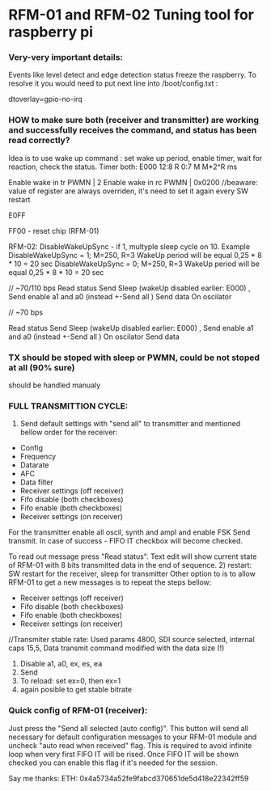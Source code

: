 # RFM-01 and RFM-02 Tuning tool for raspberry pi

### Very-very important details:

Events like level detect and edge detection status freeze the raspberry. To resolve it you would need to put next line into /boot/config.txt :

dtoverlay=gpio-no-irq

### HOW to make sure both (receiver and transmitter) are working and successfully receives the command, and status has been read correctly?

Idea is to use wake up command : set wake up period, enable timer, wait for reaction, check the status.
Timer both: E000
12:8 R
0:7 M
M*2^R ms

Enable wake in tr PWMN | 2
Enable wake in rc PWMN | 0x0200  //beaware: value of register are always overriden, it's need to set it again every SW restart

E0FF

FF00 - reset chip (RFM-01)


RFM-02:
DisableWakeUpSync - if 1, multyple sleep cycle on 10. 
Example DisableWakeUpSync = 1; M=250, R=3  WakeUp period will be equal 0,25 * 8 * 10 = 20 sec
        DisableWakeUpSync = 0; M=250, R=3  WakeUp period will be equal 0,25 * 8 * 10 = 20 sec


// ~70/110 bps
Read status
Send Sleep (wakeUp disabled  earlier: E000) ,
Send enable a1 and a0 (instead +-Send all )
Send data
On oscilator


// ~70 bps

Read status
Send Sleep (wakeUp disabled  earlier: E000) ,
Send enable a1 and a0 (instead +-Send all )
On oscilator
Send data


### TX should be stoped with sleep or PWMN, could be not stoped at all (90% sure)
should be handled manualy


### FULL TRANSMITTION CYCLE:

1) Send default settings with "send all" to transmitter and mentioned bellow order for the receiver:
- Config
- Frequency
- Datarate
- AFC
- Data filter
- Receiver settings (off receiver)
- Fifo disable (both checkboxes)
- Fifo enable (both checkboxes)
- Receiver settings (on receiver)

For the transmitter enable all oscil, synth and ampl and enable FSK
Send transmit.
In case of success - FIFO IT checkbox will become checked.

To read out message press "Read status". Text edit will show current state of RFM-01 with 8 bits transmitted data in the end of sequence.
2) restart: SW restart for the receiver, sleep for transmitter
Other option to is to allow RFM-01 to get a new messages is to repeat the steps bellow:
- Receiver settings (off receiver)
- Fifo disable (both checkboxes)
- Fifo enable (both checkboxes)
- Receiver settings (on receiver)

//Transmiter stable rate:
Used params 4800, SDI source selected, internal caps 15,5, Data transmit command modified with the data size (!)
1) Disable a1, a0, ex, es, ea
2) Send
3) To reload: set ex=0, then ex=1
4) again posible to get stable bitrate

### Quick config of RFM-01 (receiver): 
Just press the "Send all selected (auto config)". 
This button will send all necessary for default configuration messages to your RFM-01 module and uncheck "auto read when received" flag. 
This is required to avoid infinite loop when  very first FIFO IT will be rised. 
Once FIFO IT will be shown checked you can enable this flag if it's needed for the session. 


Say me thanks: 
ETH: 
0x4a5734a52fe9fabcd370651de5d418e22342ff59

